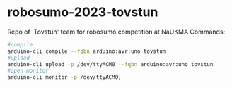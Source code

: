 # robosumo-2023-tovstun
Repo of 'Tovstun' team for robosumo competition at NaUKMA
Commands:
```bash
#compile
arduino-cli compile --fqbn arduino:avr:uno tovstun
#upload
arduino-cli upload -p /dev/ttyACM0 --fqbn arduino:avr:uno tovstun
#open monitor
arduino-cli monitor -p /dev/ttyACM0;
```

